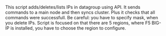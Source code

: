 This script adds/deletes/lists IPs in datagroup using API.
It sends commands to a main node and then syncs cluster.
Plus it checks that all commands were successfull.
Be careful: you have to specify mask, when you delete IPs.
Script is focused on that there are 5 regions, where F5 BIG-IP is installed, you have to choose the region to configure.
